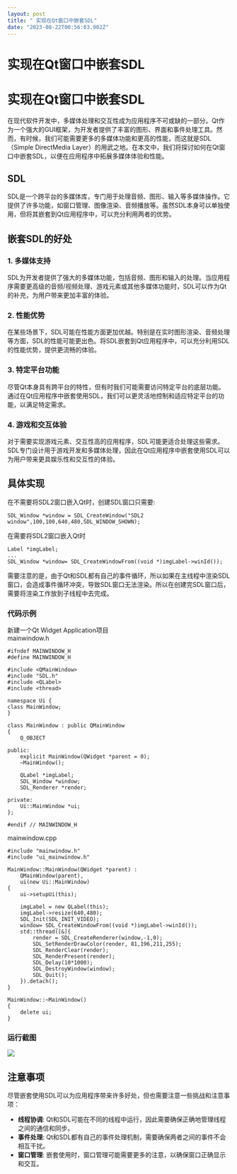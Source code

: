 ```yaml
---
layout: post
title: " 实现在Qt窗口中嵌套SDL"
date: "2023-08-22T00:56:03.902Z"
---
```

实现在Qt窗口中嵌套SDL
=============

实现在Qt窗口中嵌套SDL
=============

在现代软件开发中，多媒体处理和交互性成为应用程序不可或缺的一部分。Qt作为一个强大的GUI框架，为开发者提供了丰富的图形、界面和事件处理工具。然而，有时候，我们可能需要更多的多媒体功能和更高的性能，而这就是SDL（Simple DirectMedia Layer）的用武之地。在本文中，我们将探讨如何在Qt窗口中嵌套SDL，以便在应用程序中拓展多媒体体验和性能。

SDL
---

SDL是一个跨平台的多媒体库，专门用于处理音频、图形、输入等多媒体操作。它提供了许多功能，如窗口管理、图像渲染、音频播放等。虽然SDL本身可以单独使用，但将其嵌套到Qt应用程序中，可以充分利用两者的优势。

嵌套SDL的好处
--------

### 1\. 多媒体支持

SDL为开发者提供了强大的多媒体功能，包括音频、图形和输入的处理。当应用程序需要更高级的音频/视频处理、游戏元素或其他多媒体功能时，SDL可以作为Qt的补充，为用户带来更加丰富的体验。

### 2\. 性能优势

在某些场景下，SDL可能在性能方面更加优越。特别是在实时图形渲染、音频处理等方面，SDL的性能可能更出色。将SDL嵌套到Qt应用程序中，可以充分利用SDL的性能优势，提供更流畅的体验。

### 3\. 特定平台功能

尽管Qt本身具有跨平台的特性，但有时我们可能需要访问特定平台的底层功能。通过在Qt应用程序中嵌套使用SDL，我们可以更灵活地控制和适应特定平台的功能，以满足特定需求。

### 4\. 游戏和交互体验

对于需要实现游戏元素、交互性高的应用程序，SDL可能更适合处理这些需求。SDL专门设计用于游戏开发和多媒体处理，因此在Qt应用程序中嵌套使用SDL可以为用户带来更具娱乐性和交互性的体验。

具体实现
----

在不需要将SDL2窗口嵌入Qt时，创建SDL窗口只需要:

    SDL_Window *window = SDL_CreateWindow("SDL2 window",100,100,640,480,SDL_WINDOW_SHOWN);
    

在需要将SDL2窗口嵌入Qt时

    Label *imgLabel;
    ...
    SDL_Window *window= SDL_CreateWindowFrom((void *)imgLabel->winId());
    

需要注意的是，由于Qt和SDL都有自己的事件循环，所以如果在主线程中渲染SDL窗口，会造成事件循环冲突，导致SDL窗口无法渲染。所以在创建完SDL窗口后，需要将渲染工作放到子线程中去完成。

### 代码示例

新建一个Qt Widget Application项目  
mainwindow.h

    #ifndef MAINWINDOW_H
    #define MAINWINDOW_H
    
    #include <QMainWindow>
    #include "SDL.h"
    #include <QLabel>
    #include <thread>
    
    namespace Ui {
    class MainWindow;
    }
    
    class MainWindow : public QMainWindow
    {
        Q_OBJECT
    
    public:
        explicit MainWindow(QWidget *parent = 0);
        ~MainWindow();
    
        QLabel *imgLabel;
        SDL_Window *window;
        SDL_Renderer *render;
    
    private:
        Ui::MainWindow *ui;
    };
    
    #endif // MAINWINDOW_H
    

mainwindow.cpp

    #include "mainwindow.h"
    #include "ui_mainwindow.h"
    
    MainWindow::MainWindow(QWidget *parent) :
        QMainWindow(parent),
        ui(new Ui::MainWindow)
    {
        ui->setupUi(this);
    
        imgLabel = new QLabel(this);
        imgLabel->resize(640,480);
        SDL_Init(SDL_INIT_VIDEO);
        window= SDL_CreateWindowFrom((void *)imgLabel->winId());
        std::thread([&]{
            render = SDL_CreateRenderer(window,-1,0);
            SDL_SetRenderDrawColor(render, 81,196,211,255);
            SDL_RenderClear(render);
            SDL_RenderPresent(render);
            SDL_Delay(10*1000);
            SDL_DestroyWindow(window);
            SDL_Quit();
        }).detach();
    }
    
    MainWindow::~MainWindow()
    {
        delete ui;
    }
    

### 运行截图

![](https://img2023.cnblogs.com/blog/2729403/202308/2729403-20230822002201355-1832010191.png)

注意事项
----

尽管嵌套使用SDL可以为应用程序带来许多好处，但也需要注意一些挑战和注意事项：

*   **线程协调**: Qt和SDL可能在不同的线程中运行，因此需要确保正确地管理线程之间的通信和同步。
*   **事件处理**: Qt和SDL都有自己的事件处理机制，需要确保两者之间的事件不会相互干扰。
*   **窗口管理**: 嵌套使用时，窗口管理可能需要更多的注意，以确保窗口正确显示和交互。